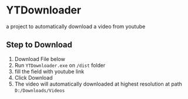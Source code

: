 # YTDownloader

a project to automatically download a video from youtube

## Step to Download
1. Download File below
2. Run ```YTDownloader.exe``` on ```/dist``` folder
3. fill the field with youtube link
4. Click Download
5. The video will automatically downloaded at highest resolution at path ```D:/Downloads/Videos```